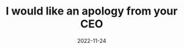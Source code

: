 ---
title: "I would like an apology from your CEO"
date: 2022-11-24
tags:
  - my deepest apologies for assuming you would do your job
  - Walgreens
  - fragment
---